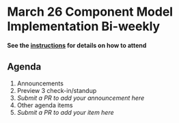 # March 26 Component Model Implementation Bi-weekly

**See the [instructions](../README.md) for details on how to attend**

## Agenda
1. Announcements
  1. Preview 3 check-in/standup
  1. _Submit a PR to add your announcement here_
1. Other agenda items
  1. _Submit a PR to add your item here_
